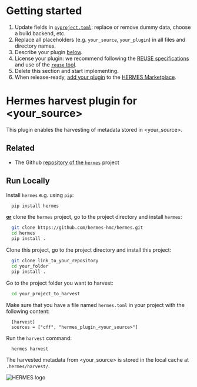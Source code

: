 # Getting started

1. Update fields in [`pyproject.toml`](pyproject.toml): replace or remove dummy data, choose a build backend, etc.
2. Replace all placeholders (e.g. `your_source`, `your_plugin`) in all files and directory names.
3. Describe your plugin [below](#hermes-harvest-plugin-for-your_source).
4. License your plugin: we recommend following the [REUSE specifications](https://reuse.software/tutorial/) and use of the [`reuse` tool](https://reuse.readthedocs.io/en/stable/).
5. Delete this section and start implementing.
6. When release-ready, [add your plugin](https://github.com/softwarepub/hermes/issues/new?template=add-plugin-to-marketplace.yml) to the [HERMES Marketplace](https://hermes.software-metadata.pub/en/latest/#plugins).

# Hermes harvest plugin for <your_source>

This plugin enables the harvesting of metadata stored in <your_source>.

## Related

- The Github [repository of the `hermes`](https://github.com/hermes-hmc/hermes) project

## Run Locally

Install `hermes` e.g. using `pip`:

```bash
  pip install hermes
```

<ins>**or**</ins> clone the `hermes` project, go to the project directory and install `hermes`:

```bash
  git clone https://github.com/hermes-hmc/hermes.git
  cd hermes
  pip install .
```

Clone this project, go to the project directory and install this project:

```bash
  git clone link_to_your_repository
  cd your_folder
  pip install .
```

Go to the project folder you want to harvest:

```bash
  cd your_project_to_harvest
```

Make sure that you have a file named `hermes.toml` in your project with the following content:

```
  [harvest]
  sources = ["cff", "hermes_plugin_<your_source>"]
```

Run the `harvest` command:

```bash
  hermes harvest
```

The harvested metadata from <your_source> is stored in the local cache at `.hermes/harvest/`.

![HERMES logo](https://software-metadata.pub/hermes-logo.png)
